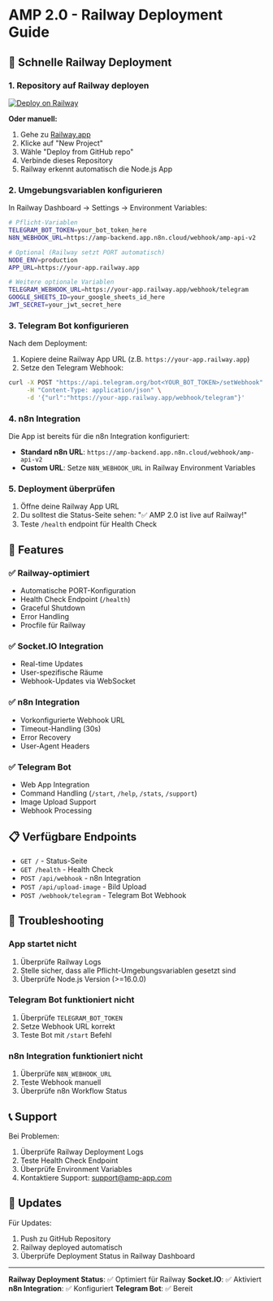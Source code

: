 # AMP 2.0 - Railway Deployment Guide

## 🚀 Schnelle Railway Deployment

### 1. Repository auf Railway deployen

[![Deploy on Railway](https://railway.app/button.svg)](https://railway.app/template/your-template-id)

**Oder manuell:**

1. Gehe zu [Railway.app](https://railway.app)
2. Klicke auf "New Project"
3. Wähle "Deploy from GitHub repo"
4. Verbinde dieses Repository
5. Railway erkennt automatisch die Node.js App

### 2. Umgebungsvariablen konfigurieren

In Railway Dashboard → Settings → Environment Variables:

```bash
# Pflicht-Variablen
TELEGRAM_BOT_TOKEN=your_bot_token_here
N8N_WEBHOOK_URL=https://amp-backend.app.n8n.cloud/webhook/amp-api-v2

# Optional (Railway setzt PORT automatisch)
NODE_ENV=production
APP_URL=https://your-app.railway.app

# Weitere optionale Variablen
TELEGRAM_WEBHOOK_URL=https://your-app.railway.app/webhook/telegram
GOOGLE_SHEETS_ID=your_google_sheets_id_here
JWT_SECRET=your_jwt_secret_here
```

### 3. Telegram Bot konfigurieren

Nach dem Deployment:

1. Kopiere deine Railway App URL (z.B. `https://your-app.railway.app`)
2. Setze den Telegram Webhook:

```bash
curl -X POST "https://api.telegram.org/bot<YOUR_BOT_TOKEN>/setWebhook" \
     -H "Content-Type: application/json" \
     -d '{"url":"https://your-app.railway.app/webhook/telegram"}'
```

### 4. n8n Integration

Die App ist bereits für die n8n Integration konfiguriert:
- **Standard n8n URL**: `https://amp-backend.app.n8n.cloud/webhook/amp-api-v2`
- **Custom URL**: Setze `N8N_WEBHOOK_URL` in Railway Environment Variables

### 5. Deployment überprüfen

1. Öffne deine Railway App URL
2. Du solltest die Status-Seite sehen: "✅ AMP 2.0 ist live auf Railway!"
3. Teste `/health` endpoint für Health Check

## 🔧 Features

### ✅ Railway-optimiert
- Automatische PORT-Konfiguration
- Health Check Endpoint (`/health`)
- Graceful Shutdown
- Error Handling
- Procfile für Railway

### ✅ Socket.IO Integration
- Real-time Updates
- User-spezifische Räume
- Webhook-Updates via WebSocket

### ✅ n8n Integration
- Vorkonfigurierte Webhook URL
- Timeout-Handling (30s)
- Error Recovery
- User-Agent Headers

### ✅ Telegram Bot
- Web App Integration
- Command Handling (`/start`, `/help`, `/stats`, `/support`)
- Image Upload Support
- Webhook Processing

## 📋 Verfügbare Endpoints

- `GET /` - Status-Seite
- `GET /health` - Health Check
- `POST /api/webhook` - n8n Integration
- `POST /api/upload-image` - Bild Upload
- `POST /webhook/telegram` - Telegram Bot Webhook

## 🐛 Troubleshooting

### App startet nicht
1. Überprüfe Railway Logs
2. Stelle sicher, dass alle Pflicht-Umgebungsvariablen gesetzt sind
3. Überprüfe Node.js Version (>=16.0.0)

### Telegram Bot funktioniert nicht
1. Überprüfe `TELEGRAM_BOT_TOKEN`
2. Setze Webhook URL korrekt
3. Teste Bot mit `/start` Befehl

### n8n Integration funktioniert nicht
1. Überprüfe `N8N_WEBHOOK_URL`
2. Teste Webhook manuell
3. Überprüfe n8n Workflow Status

## 📞 Support

Bei Problemen:
1. Überprüfe Railway Deployment Logs
2. Teste Health Check Endpoint
3. Überprüfe Environment Variables
4. Kontaktiere Support: support@amp-app.com

## 🔄 Updates

Für Updates:
1. Push zu GitHub Repository
2. Railway deployed automatisch
3. Überprüfe Deployment Status in Railway Dashboard

---

**Railway Deployment Status**: ✅ Optimiert für Railway
**Socket.IO**: ✅ Aktiviert
**n8n Integration**: ✅ Konfiguriert
**Telegram Bot**: ✅ Bereit